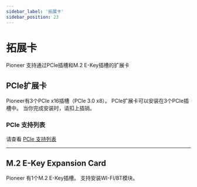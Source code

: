 ```yaml
---
sidebar_label: '拓展卡'
sidebar_position: 23
---
```

# 拓展卡
Pioneer 支持通过PCIe插槽和M.2 E-Key插槽的扩展卡
## PCIe扩展卡
Pioneer有3个PCIe x16插槽（PCIe 3.0 x8）。 
PCIe扩展卡可以安装在3个PCIe插槽中。 
当你完成安装时，请扣上插销。
### PCIe 支持列表
请查看 [PCIe 支持列表](https://github.com/milkv-pioneer/hardware/blob/main/pioneer_pcie_list.pdf)

---------------------------------
## M.2 E-Key Expansion Card
Pioneer 有1个M.2 E-Key插槽。 
支持安装WI-FI/BT模块。